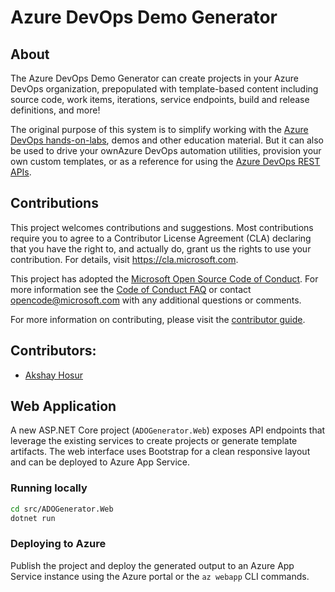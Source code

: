 # Azure DevOps Demo Generator


## About

The Azure DevOps Demo Generator can create projects in your Azure DevOps organization, prepopulated with template-based content including source code, work items, iterations, service endpoints, build and release definitions, and more!

The original purpose of this system is to simplify working with the [Azure DevOps hands-on-labs](https://www.azuredevopslabs.com), demos and other education material. But it can also be used to drive your ownAzure DevOps automation utilities, provision your own custom templates, or as a reference for using the [Azure DevOps REST APIs](https://learn.microsoft.com/en-us/rest/api/azure/devops/).

## Contributions

This project welcomes contributions and suggestions.  Most contributions require you to agree to a Contributor License Agreement (CLA) declaring that you have the right to, and actually do, grant us the rights to use your contribution. For details, visit https://cla.microsoft.com.

This project has adopted the [Microsoft Open Source Code of Conduct](https://opensource.microsoft.com/codeofconduct/). For more information see the [Code of Conduct FAQ](https://opensource.microsoft.com/codeofconduct/faq/) or contact [opencode@microsoft.com](mailto:opencode@microsoft.com) with any additional questions or comments.

For more information on contributing, please visit the [contributor guide](./CONTRIBUTING.md).

## Contributors:

- [Akshay Hosur](https://github.com/akshay-online)

## Web Application

A new ASP.NET Core project (`ADOGenerator.Web`) exposes API endpoints that leverage the existing services to create projects or generate template artifacts. The web interface uses Bootstrap for a clean responsive layout and can be deployed to Azure App Service.

### Running locally

```bash
cd src/ADOGenerator.Web
dotnet run
```

### Deploying to Azure

Publish the project and deploy the generated output to an Azure App Service instance using the Azure portal or the `az webapp` CLI commands.
